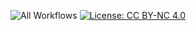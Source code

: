 ![All Workflows](https://github.com/ScottGibb/Web-Based-Fan-Controller/workflows/All%20Workflows/badge.svg)
[![License: CC BY-NC 4.0](https://img.shields.io/badge/License-CC%20BY--NC%204.0-lightgrey.svg)](https://creativecommons.org/licenses/by-nc/4.0/)

